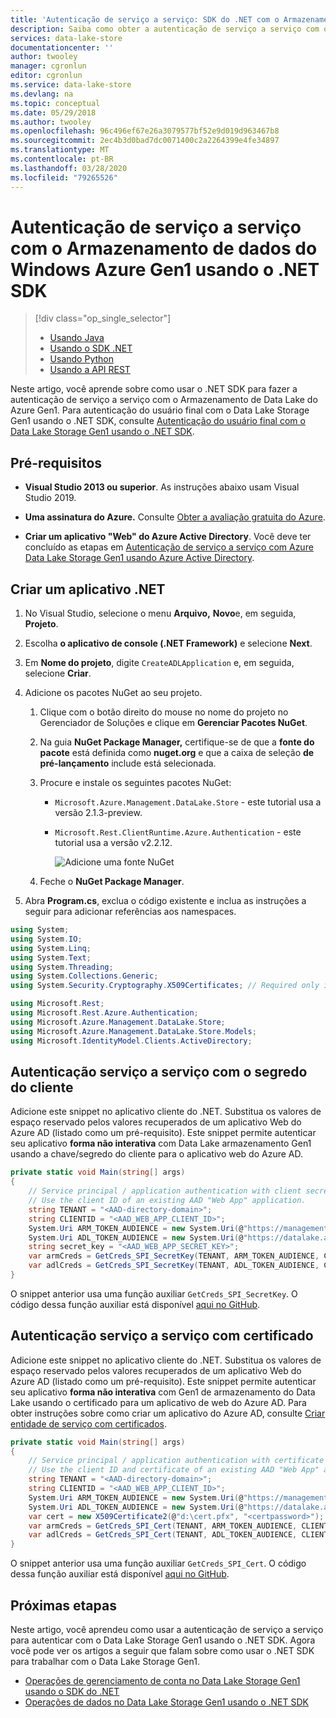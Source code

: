```yaml
---
title: 'Autenticação de serviço a serviço: SDK do .NET com o Armazenamento de dados do Azure Data Lake usando o Azure Active Directory | Microsoft Docs'
description: Saiba como obter a autenticação de serviço a serviço com o Azure Data Lake Storage Gen1 usando o Active Directory do Azure usando o .NET SDK
services: data-lake-store
documentationcenter: ''
author: twooley
manager: cgronlun
editor: cgronlun
ms.service: data-lake-store
ms.devlang: na
ms.topic: conceptual
ms.date: 05/29/2018
ms.author: twooley
ms.openlocfilehash: 96c496ef67e26a3079577bf52e9d019d963467b8
ms.sourcegitcommit: 2ec4b3d0bad7dc0071400c2a2264399e4fe34897
ms.translationtype: MT
ms.contentlocale: pt-BR
ms.lasthandoff: 03/28/2020
ms.locfileid: "79265526"
---
```

# <a name="service-to-service-authentication-with-azure-data-lake-storage-gen1-using-net-sdk"></a>Autenticação de serviço a serviço com o Armazenamento de dados do Windows Azure Gen1 usando o .NET SDK
> [!div class="op_single_selector"]
> * [Usando Java](data-lake-store-service-to-service-authenticate-java.md)
> * [Usando o SDK .NET](data-lake-store-service-to-service-authenticate-net-sdk.md)
> * [Usando Python](data-lake-store-service-to-service-authenticate-python.md)
> * [Usando a API REST](data-lake-store-service-to-service-authenticate-rest-api.md)
>
>

Neste artigo, você aprende sobre como usar o .NET SDK para fazer a autenticação de serviço a serviço com o Armazenamento de Data Lake do Azure Gen1. Para autenticação do usuário final com o Data Lake Storage Gen1 usando o .NET SDK, consulte [Autenticação do usuário final com o Data Lake Storage Gen1 usando o .NET SDK](data-lake-store-end-user-authenticate-net-sdk.md).

## <a name="prerequisites"></a>Pré-requisitos
* **Visual Studio 2013 ou superior**. As instruções abaixo usam Visual Studio 2019.

* **Uma assinatura do Azure.** Consulte [Obter a avaliação gratuita do Azure](https://azure.microsoft.com/pricing/free-trial/).

* **Criar um aplicativo "Web" do Azure Active Directory**. Você deve ter concluído as etapas em [Autenticação de serviço a serviço com Azure Data Lake Storage Gen1 usando Azure Active Directory](data-lake-store-service-to-service-authenticate-using-active-directory.md).

## <a name="create-a-net-application"></a>Criar um aplicativo .NET
1. No Visual Studio, selecione o menu **Arquivo,** **Novo**e, em seguida, **Projeto**.
2. Escolha **o aplicativo de console (.NET Framework)** e selecione **Next**.
3. Em **Nome do projeto**, digite `CreateADLApplication` e, em seguida, selecione **Criar**.

4. Adicione os pacotes NuGet ao seu projeto.

   1. Clique com o botão direito do mouse no nome do projeto no Gerenciador de Soluções e clique em **Gerenciar Pacotes NuGet**.
   2. Na guia **NuGet Package Manager,** certifique-se de que a **fonte do pacote** está definida como **nuget.org** e que a caixa de seleção **de pré-lançamento** include está selecionada.
   3. Procure e instale os seguintes pacotes NuGet:

      * `Microsoft.Azure.Management.DataLake.Store` - este tutorial usa a versão 2.1.3-preview.
      * `Microsoft.Rest.ClientRuntime.Azure.Authentication` - este tutorial usa a versão v2.2.12.

        ![Adicione uma fonte NuGet](./media/data-lake-store-get-started-net-sdk/data-lake-store-install-nuget-package.png "Crie uma nova conta do Azure Data Lake")
   4. Feche o **NuGet Package Manager**.

5. Abra **Program.cs**, exclua o código existente e inclua as instruções a seguir para adicionar referências aos namespaces.

```csharp
using System;
using System.IO;
using System.Linq;
using System.Text;
using System.Threading;
using System.Collections.Generic;
using System.Security.Cryptography.X509Certificates; // Required only if you are using an Azure AD application created with certificates

using Microsoft.Rest;
using Microsoft.Rest.Azure.Authentication;
using Microsoft.Azure.Management.DataLake.Store;
using Microsoft.Azure.Management.DataLake.Store.Models;
using Microsoft.IdentityModel.Clients.ActiveDirectory;
```

## <a name="service-to-service-authentication-with-client-secret"></a>Autenticação serviço a serviço com o segredo do cliente
Adicione este snippet no aplicativo cliente do .NET. Substitua os valores de espaço reservado pelos valores recuperados de um aplicativo Web do Azure AD (listado como um pré-requisito). Este snippet permite autenticar seu aplicativo **forma não interativa** com Data Lake armazenamento Gen1 usando a chave/segredo do cliente para o aplicativo web do Azure AD.

```csharp
private static void Main(string[] args)
{
    // Service principal / application authentication with client secret / key
    // Use the client ID of an existing AAD "Web App" application.
    string TENANT = "<AAD-directory-domain>";
    string CLIENTID = "<AAD_WEB_APP_CLIENT_ID>";
    System.Uri ARM_TOKEN_AUDIENCE = new System.Uri(@"https://management.core.windows.net/");
    System.Uri ADL_TOKEN_AUDIENCE = new System.Uri(@"https://datalake.azure.net/");
    string secret_key = "<AAD_WEB_APP_SECRET_KEY>";
    var armCreds = GetCreds_SPI_SecretKey(TENANT, ARM_TOKEN_AUDIENCE, CLIENTID, secret_key);
    var adlCreds = GetCreds_SPI_SecretKey(TENANT, ADL_TOKEN_AUDIENCE, CLIENTID, secret_key);
}
```

O snippet anterior usa uma função auxiliar `GetCreds_SPI_SecretKey`. O código dessa função auxiliar está disponível [aqui no GitHub](https://github.com/Azure-Samples/data-lake-analytics-dotnet-auth-options#getcreds_spi_secretkey).

## <a name="service-to-service-authentication-with-certificate"></a>Autenticação serviço a serviço com certificado

Adicione este snippet no aplicativo cliente do .NET. Substitua os valores de espaço reservado pelos valores recuperados de um aplicativo Web do Azure AD (listado como um pré-requisito). Este snippet permite autenticar seu aplicativo **forma não interativa** com Gen1 de armazenamento do Data Lake usando o certificado para um aplicativo de web do Azure AD. Para obter instruções sobre como criar um aplicativo do Azure AD, consulte [Criar entidade de serviço com certificados](../active-directory/develop/howto-authenticate-service-principal-powershell.md#create-service-principal-with-self-signed-certificate).

```csharp
private static void Main(string[] args)
{
    // Service principal / application authentication with certificate
    // Use the client ID and certificate of an existing AAD "Web App" application.
    string TENANT = "<AAD-directory-domain>";
    string CLIENTID = "<AAD_WEB_APP_CLIENT_ID>";
    System.Uri ARM_TOKEN_AUDIENCE = new System.Uri(@"https://management.core.windows.net/");
    System.Uri ADL_TOKEN_AUDIENCE = new System.Uri(@"https://datalake.azure.net/");
    var cert = new X509Certificate2(@"d:\cert.pfx", "<certpassword>");
    var armCreds = GetCreds_SPI_Cert(TENANT, ARM_TOKEN_AUDIENCE, CLIENTID, cert);
    var adlCreds = GetCreds_SPI_Cert(TENANT, ADL_TOKEN_AUDIENCE, CLIENTID, cert);
}
```

O snippet anterior usa uma função auxiliar `GetCreds_SPI_Cert`. O código dessa função auxiliar está disponível [aqui no GitHub](https://github.com/Azure-Samples/data-lake-analytics-dotnet-auth-options#getcreds_spi_cert).

## <a name="next-steps"></a>Próximas etapas
Neste artigo, você aprendeu como usar a autenticação de serviço a serviço para autenticar com o Data Lake Storage Gen1 usando o .NET SDK. Agora você pode ver os artigos a seguir que falam sobre como usar o .NET SDK para trabalhar com o Data Lake Storage Gen1.

* [Operações de gerenciamento de conta no Data Lake Storage Gen1 usando o SDK do .NET](data-lake-store-get-started-net-sdk.md)
* [Operações de dados no Data Lake Storage Gen1 usando o .NET SDK](data-lake-store-data-operations-net-sdk.md)
